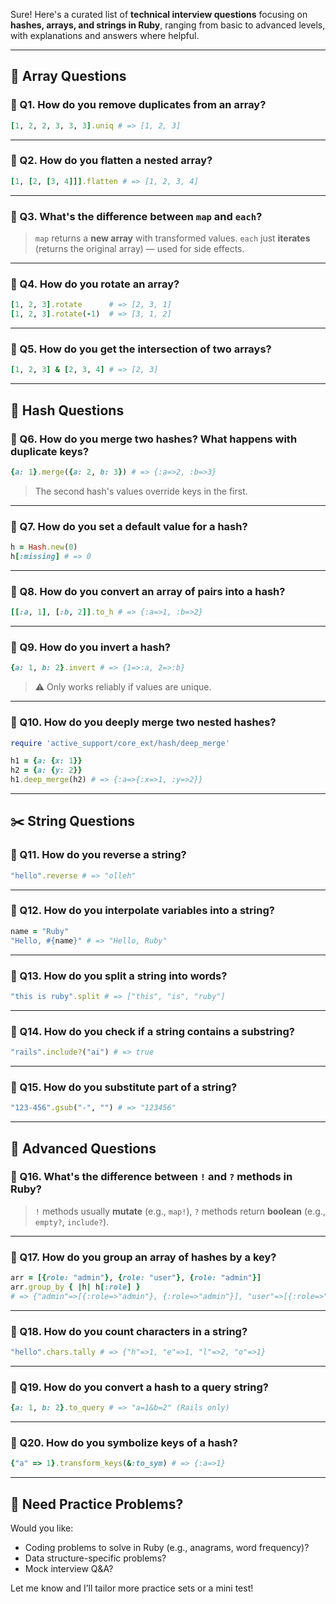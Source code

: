 Sure! Here's a curated list of **technical interview questions** focusing on **hashes, arrays, and strings in Ruby**, ranging from basic to advanced levels, with explanations and answers where helpful.

---

## 🔢 **Array Questions**

### 🔸 Q1. How do you remove duplicates from an array?

```ruby
[1, 2, 2, 3, 3, 3].uniq # => [1, 2, 3]
```

---

### 🔸 Q2. How do you flatten a nested array?

```ruby
[1, [2, [3, 4]]].flatten # => [1, 2, 3, 4]
```

---

### 🔸 Q3. What's the difference between `map` and `each`?

> `map` returns a **new array** with transformed values.
> `each` just **iterates** (returns the original array) — used for side effects.

---

### 🔸 Q4. How do you rotate an array?

```ruby
[1, 2, 3].rotate      # => [2, 3, 1]
[1, 2, 3].rotate(-1)  # => [3, 1, 2]
```

---

### 🔸 Q5. How do you get the intersection of two arrays?

```ruby
[1, 2, 3] & [2, 3, 4] # => [2, 3]
```

---

## 🧩 **Hash Questions**

### 🔸 Q6. How do you merge two hashes? What happens with duplicate keys?

```ruby
{a: 1}.merge({a: 2, b: 3}) # => {:a=>2, :b=>3}
```

> The second hash's values override keys in the first.

---

### 🔸 Q7. How do you set a default value for a hash?

```ruby
h = Hash.new(0)
h[:missing] # => 0
```

---

### 🔸 Q8. How do you convert an array of pairs into a hash?

```ruby
[[:a, 1], [:b, 2]].to_h # => {:a=>1, :b=>2}
```

---

### 🔸 Q9. How do you invert a hash?

```ruby
{a: 1, b: 2}.invert # => {1=>:a, 2=>:b}
```

> ⚠️ Only works reliably if values are unique.

---

### 🔸 Q10. How do you deeply merge two nested hashes?

```ruby
require 'active_support/core_ext/hash/deep_merge'

h1 = {a: {x: 1}}
h2 = {a: {y: 2}}
h1.deep_merge(h2) # => {:a=>{:x=>1, :y=>2}}
```

---

## ✂️ **String Questions**

### 🔸 Q11. How do you reverse a string?

```ruby
"hello".reverse # => "olleh"
```

---

### 🔸 Q12. How do you interpolate variables into a string?

```ruby
name = "Ruby"
"Hello, #{name}" # => "Hello, Ruby"
```

---

### 🔸 Q13. How do you split a string into words?

```ruby
"this is ruby".split # => ["this", "is", "ruby"]
```

---

### 🔸 Q14. How do you check if a string contains a substring?

```ruby
"rails".include?("ai") # => true
```

---

### 🔸 Q15. How do you substitute part of a string?

```ruby
"123-456".gsub("-", "") # => "123456"
```

---

## 🧠 **Advanced Questions**

### 🔸 Q16. What's the difference between `!` and `?` methods in Ruby?

> `!` methods usually **mutate** (e.g., `map!`),
> `?` methods return **boolean** (e.g., `empty?`, `include?`).

---

### 🔸 Q17. How do you group an array of hashes by a key?

```ruby
arr = [{role: "admin"}, {role: "user"}, {role: "admin"}]
arr.group_by { |h| h[:role] }
# => {"admin"=>[{:role=>"admin"}, {:role=>"admin"}], "user"=>[{:role=>"user"}]}
```

---

### 🔸 Q18. How do you count characters in a string?

```ruby
"hello".chars.tally # => {"h"=>1, "e"=>1, "l"=>2, "o"=>1}
```

---

### 🔸 Q19. How do you convert a hash to a query string?

```ruby
{a: 1, b: 2}.to_query # => "a=1&b=2" (Rails only)
```

---

### 🔸 Q20. How do you symbolize keys of a hash?

```ruby
{"a" => 1}.transform_keys(&:to_sym) # => {:a=>1}
```

---

## 🧩 Need Practice Problems?

Would you like:

* Coding problems to solve in Ruby (e.g., anagrams, word frequency)?
* Data structure-specific problems?
* Mock interview Q\&A?

Let me know and I’ll tailor more practice sets or a mini test!
